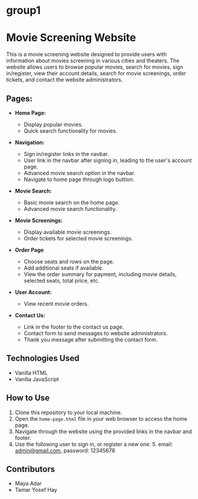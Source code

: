# group1
# Movie Screening Website

This is a movie screening website designed to provide users with information about movies screening in various cities and theaters. The website allows users to browse popular movies, search for movies, sign in/register, view their account details, search for movie screenings, order tickets, and contact the website administrators.

## Pages:

- **Home Page:**
  - Display popular movies.
  - Quick search functionality for movies.

- **Navigation:**
  - Sign in/register links in the navbar.
  - User link in the navbar after signing in, leading to the user's account page.
  - Advanced movie search option in the navbar.
  - Navigate to home page through logo buttion. 
- **Movie Search:**
  - Basic movie search on the home page.
  - Advanced movie search functionality.

- **Movie Screenings:**
  - Display available movie screenings.
  - Order tickets for selected movie screenings.
  
- **Order Page**
    - Choose seats and rows on the page. 
    - Add additional seats if available. 
    - View the order summary for payment, including movie details, selected seats, total price, etc. 

- **User Account:**
  - View recent movie orders.

- **Contact Us:**
  - Link in the footer to the contact us page.
  - Contact form to send messages to website administrators.
  - Thank you message after submitting the contact form.

## Technologies Used

- Vanilla HTML
- Vanilla JavaScript

## How to Use

1. Clone this repository to your local machine.
2. Open the `home-page.html` file in your web browser to access the home page.
3. Navigate through the website using the provided links in the navbar and footer.
4. Use the following user to sign in, or register a new one: 
   5. email: admin@gmail.com,
                                                                password: 12345678

## Contributors
 - Maya Adar
 - Tamar Yosef Hay